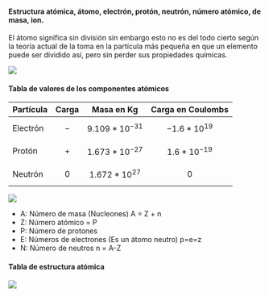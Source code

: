 #### Estructura atómica, átomo, electrón, protón, neutrón, número atómico, de masa, ion.

El átomo significa sin división sin embargo esto no es del todo cierto según la teoría actual de la toma en la partícula más pequeña en que un elemento puede ser dividido así, pero sin perder sus propiedades químicas.

![](-Primero/Fundamentos%20de%20Física/Homework/Video%20Notes/3.%20Electricidad%20y%20magnetismo/Attachments/1.4.-Estructura-atómica-1.jpeg)

#### Tabla de valores de los componentes atómicos

|Partícula|Carga|Masa en Kg|Carga en Coulombs|
|-|-|-|-|
|Electrón|$$-$$|$$9.109*10^{-31}$$|$$-1.6*10^{19}$$ 
|Protón|$$+$$|$$1.673*10^{-27}$$|$$1.6*10^{-19}$$|
|Neutrón|$$0$$|$$1.672*10^{27}$$|$$0$$

![](-Primero/Fundamentos%20de%20Física/Homework/Video%20Notes/3.%20Electricidad%20y%20magnetismo/Attachments/1.4.-Estructura-atómica-2.jpeg)

- A: Número de masa (Nucleones) A = Z + n
- Z: Número atómico = P
- P: Número de protones
- E: Números de electrones (Es un átomo neutro) p=e=z
- N: Número de neutros n = A-Z

#### Tabla de estructura atómica

![](-Primero/Fundamentos%20de%20Física/Homework/Video%20Notes/3.%20Electricidad%20y%20magnetismo/Attachments/1.4.-Estructura-atómica-3.jpeg)